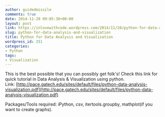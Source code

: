 ```yaml
---
author: guidedmissile
comments: true
date: 2014-11-20 09:05:38+00:00
layout: post
link: https://inlovewithcode.wordpress.com/2014/11/20/python-for-data-analysis-and-visualization/
slug: python-for-data-analysis-and-visualization
title: Python for Data Analysis and Visualization
wordpress_id: 251
categories:
- Python
tags:
- Visualization
---
```




This is the best possible that you can possibly get folk's! Check this link for quick tutorial in Data Analysis & Visualization using python. Link: [http://pace.gatech.edu/sites/default/files/python-data-analysis-visualization.pdf](http://pace.gatech.edu/sites/default/files/python-data-analysis-visualization.pdf)

Packages/Tools required: iPython, csv, itertools.groupby, mathplot(if you want to create graphs).


